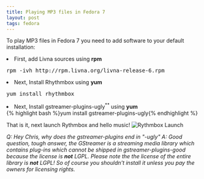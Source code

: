 ```yaml
---
title: Playing MP3 files in Fedora 7
layout: post
tags: fedora
---
```


To play MP3 files in Fedora 7 you need to add software to your default installation:
<li>First, add Livna sources using <strong>rpm</strong></li>
<pre lang="bash">rpm -ivh http://rpm.livna.org/livna-release-6.rpm</pre>

<li>Next, Install Rhythmbox using <strong>yum</strong></li>
<pre lang="bash">yum install rhythmbox</pre>

<li>Next, Install gstreamer-plugins-ugly<sup>**</sup> using <strong>yum</strong></li>
{% highlight bash %}yum install gstreamer-plugins-ugly{% endhighlight %}

That is it, next launch Rythmbox and hello music!
<img src='http://chrisschuld.com/wp-content/uploads/2007/08/fedora-rythmbox-launch.png' alt='Rythmbox Launch' />

<em>Q&#58; Hey Chris, why does the gstreamer-plugins end in "-ugly"
A&#58; Good question, tough answer, the GStreamer is a streaming media library which contains plug-ins which cannot be shipped in gstreamer-plugins-good because the license is <strong>not</strong> LGPL.  Please note the the license of the entire library is <strong>not</strong> LGPL!  So of course you shouldn't install it unless you pay the owners for licensing rights.
</em>